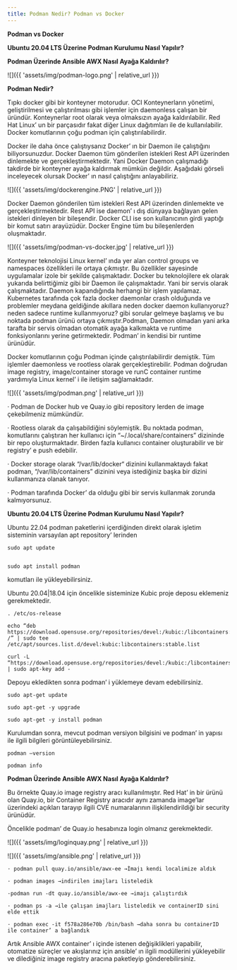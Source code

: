 ```yaml
---
title: Podman Nedir? Podman vs Docker
---
```


**Podman vs Docker**
 
**Ubuntu 20.04 LTS Üzerine Podman Kurulumu Nasıl Yapılır?**

**Podman Üzerinde Ansible AWX Nasıl Ayağa Kaldırılır?**

![]({{ 'assets/img/podman-logo.png' | relative_url }})

**Podman Nedir?**

Tıpkı docker gibi bir konteyner motorudur. OCI Konteynerların yönetimi, geliştirilmesi ve çalıştırılması gibi işlemler için daemonless çalışan bir üründür. Konteynerlar root olarak veya olmaksızın ayağa kaldırılabilir. Red Hat Linux’ un bir parçasıdır fakat diğer Linux dağıtımları ile de kullanılabilir. Docker komutlarının çoğu podman için çalıştırılabilirdir.

Docker ile daha önce çalıştıysanız Docker’ ın bir Daemon ile çalıştığını biliyorsunuzdur. Docker Daemon tüm gönderilen istekleri Rest API üzerinden dinlemekte ve gerçekleştirmektedir. Yani Docker Daemon çalışmadığı takdirde bir konteyner ayağa kaldırmak mümkün değildir. Aşağıdaki görseli inceleyecek olursak Docker’ ın nasıl çalıştığını anlayabiliriz.

![]({{ 'assets/img/dockerengine.PNG' | relative_url }})

Docker Daemon gönderilen tüm istekleri Rest API üzerinden dinlemekte ve gerçekleştirmektedir. Rest API ise daemon’ ı dış dünyaya bağlayan gelen istekleri dinleyen bir bileşendir. Docker CLI ise son kullanıcının girdi yaptığı bir komut satırı arayüzüdür. Docker Engine tüm bu bileşenlerden oluşmaktadır.

![]({{ 'assets/img/podman-vs-docker.jpg' | relative_url }})

Konteyner teknolojisi Linux kernel’ ında yer alan control groups ve namespaces özellikleri ile ortaya çıkmıştır. Bu özellikler sayesinde uygulamalar izole bir şekilde çalışmaktadır. Docker bu teknolojilere ek olarak yukarıda belirttiğimiz gibi bir Daemon ile çalışmaktadır. Yani bir servis olarak çalışmaktadır. Daemon kapandığında herhangi bir işlem yapılamaz. Kubernetes tarafında çok fazla docker daemonlar crash olduğunda ve problemler meydana geldiğinde akıllara neden docker daemon kullanıyoruz? neden sadece runtime kullanmıyoruz? gibi sorular gelmeye başlamış ve bu noktada podman ürünü ortaya çıkmıştır.Podman, Daemon olmadan yani arka tarafta bir servis olmadan otomatik ayağa kalkmakta ve runtime fonksiyonlarını yerine getirmektedir. Podman’ in kendisi bir runtime ürünüdür.

Docker komutlarının çoğu Podman içinde çalıştırılabilirdir demiştik. Tüm işlemler daemonless ve rootless olarak gerçekleştirebilir. Podman doğrudan image registry, image/container storage ve runC container runtime yardımıyla Linux kernel’ i ile iletişim sağlamaktadır.

![]({{ 'assets/img/podman.png' | relative_url }})

· Podman de Docker hub ve Quay.io gibi repository lerden de image çekebilmeniz mümkündür.

· Rootless olarak da çalışabildiğini söylemiştik. Bu noktada podman, komutlarını çalıştıran her kullanıcı için “~/.local/share/containers” dizininde bir repo oluşturmaktadır. Birden fazla kullanıcı container oluşturabilir ve bir registry’ e push edebilir.

· Docker storage olarak “/var/lib/docker“ dizinini kullanmaktaydı fakat podman, “/var/lib/containers” dizinini veya istediğiniz başka bir dizini kullanmanıza olanak tanıyor.

· Podman tarafında Docker’ da olduğu gibi bir servis kullanmak zorunda kalmıyorsunuz.

**Ubuntu 20.04 LTS Üzerine Podman Kurulumu Nasıl Yapılır?**

Ubuntu 22.04 podman paketlerini içerdiğinden direkt olarak işletim sisteminin varsayılan apt repository’ lerinden

	sudo apt update


    sudo apt install podman

komutları ile yükleyebilirsiniz.

Ubuntu 20.04|18.04 için öncelikle sisteminize Kubic proje deposu eklemeniz gerekmektedir.

    . /etc/os-release

    echo “deb https://download.opensuse.org/repositories/devel:/kubic:/libcontainers:/stable/xUbuntu_${VERSION_ID}/ /” | sudo tee /etc/apt/sources.list.d/devel:kubic:libcontainers:stable.list

    curl -L “https://download.opensuse.org/repositories/devel:/kubic:/libcontainers:/stable/xUbuntu_${VERSION_ID}/Release.key" | sudo apt-key add -

Depoyu ekledikten sonra podman’ i yüklemeye devam edebilirsiniz.

    sudo apt-get update

    sudo apt-get -y upgrade

    sudo apt-get -y install podman

Kurulumdan sonra, mevcut podman versiyon bilgisini ve podman’ in yapısı ile ilgili bilgileri görüntüleyebilirsiniz.

    podman –version

    podman info

**Podman Üzerinde Ansible AWX Nasıl Ayağa Kaldırılır?**

Bu örnekte Quay.io image registry aracı kullanılmıştır. Red Hat’ in bir ürünü olan Quay.io, bir Container Registry aracıdır aynı zamanda image’lar üzerindeki açıkları tarayıp ilgili CVE numaralarının ilişkilendirildiği bir security ürünüdür.

Öncelikle podman’ de Quay.io hesabınıza login olmanız gerekmektedir.

![]({{ 'assets/img/loginquay.png' | relative_url }})

![]({{ 'assets/img/ansible.png' | relative_url }})

    · podman pull quay.io/ansible/awx-ee →İmajı kendi localimize aldık

    · podman images →indirilen imajları listeledik

    ·podman run -dt quay.io/ansible/awx-ee →imajı çalıştırdık

    · podman ps -a →ile çalışan imajları listeledik ve containerID sini elde ettik

    · podman exec -it f578a286e70b /bin/bash →daha sonra bu containerID ile container’ a bağlandık

Artık Ansible AWX container’ ı içinde istenen değişiklikleri yapabilir, otomatize süreçler ve akışlarınız için ansible’ ın ilgili modüllerini yükleyebilir ve dilediğiniz image registry aracına paketleyip gönderebilirsiniz.
